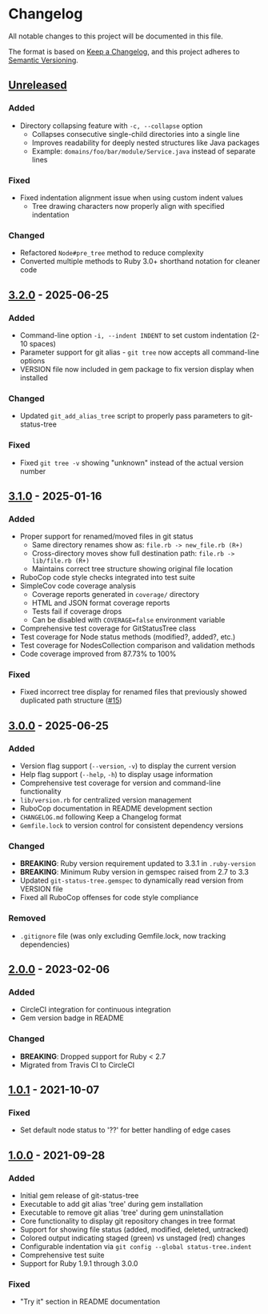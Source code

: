 # Changelog

All notable changes to this project will be documented in this file.

The format is based on [Keep a Changelog](https://keepachangelog.com/en/1.1.0/),
and this project adheres to [Semantic Versioning](https://semver.org/spec/v2.0.0.html).

## [Unreleased]

### Added
- Directory collapsing feature with `-c, --collapse` option
  - Collapses consecutive single-child directories into a single line
  - Improves readability for deeply nested structures like Java packages
  - Example: `domains/foo/bar/module/Service.java` instead of separate lines

### Fixed
- Fixed indentation alignment issue when using custom indent values
  - Tree drawing characters now properly align with specified indentation

### Changed
- Refactored `Node#pre_tree` method to reduce complexity
- Converted multiple methods to Ruby 3.0+ shorthand notation for cleaner code

## [3.2.0] - 2025-06-25

### Added
- Command-line option `-i, --indent INDENT` to set custom indentation (2-10 spaces)
- Parameter support for git alias - `git tree` now accepts all command-line options
- VERSION file now included in gem package to fix version display when installed

### Changed
- Updated `git_add_alias_tree` script to properly pass parameters to git-status-tree

### Fixed
- Fixed `git tree -v` showing "unknown" instead of the actual version number

## [3.1.0] - 2025-01-16

### Added
- Proper support for renamed/moved files in git status
  - Same directory renames show as: `file.rb -> new_file.rb (R+)`
  - Cross-directory moves show full destination path: `file.rb -> lib/file.rb (R+)`
  - Maintains correct tree structure showing original file location
- RuboCop code style checks integrated into test suite
- SimpleCov code coverage analysis
  - Coverage reports generated in `coverage/` directory
  - HTML and JSON format coverage reports
  - Tests fail if coverage drops
  - Can be disabled with `COVERAGE=false` environment variable
- Comprehensive test coverage for GitStatusTree class
- Test coverage for Node status methods (modified?, added?, etc.)
- Test coverage for NodesCollection comparison and validation methods
- Code coverage improved from 87.73% to 100%

### Fixed
- Fixed incorrect tree display for renamed files that previously showed duplicated path structure ([#15](https://github.com/wteuber/git-status-tree/issues/15))

## [3.0.0] - 2025-06-25

### Added
- Version flag support (`--version`, `-v`) to display the current version
- Help flag support (`--help`, `-h`) to display usage information
- Comprehensive test coverage for version and command-line functionality
- `lib/version.rb` for centralized version management
- RuboCop documentation in README development section
- `CHANGELOG.md` following Keep a Changelog format
- `Gemfile.lock` to version control for consistent dependency versions

### Changed
- **BREAKING**: Ruby version requirement updated to 3.3.1 in `.ruby-version`
- **BREAKING**: Minimum Ruby version in gemspec raised from 2.7 to 3.3
- Updated `git-status-tree.gemspec` to dynamically read version from VERSION file
- Fixed all RuboCop offenses for code style compliance

### Removed
- `.gitignore` file (was only excluding Gemfile.lock, now tracking dependencies)

## [2.0.0] - 2023-02-06

### Added
- CircleCI integration for continuous integration
- Gem version badge in README

### Changed
- **BREAKING**: Dropped support for Ruby < 2.7
- Migrated from Travis CI to CircleCI

## [1.0.1] - 2021-10-07

### Fixed
- Set default node status to '??' for better handling of edge cases

## [1.0.0] - 2021-09-28

### Added
- Initial gem release of git-status-tree
- Executable to add git alias 'tree' during gem installation
- Executable to remove git alias 'tree' during gem uninstallation
- Core functionality to display git repository changes in tree format
- Support for showing file status (added, modified, deleted, untracked)
- Colored output indicating staged (green) vs unstaged (red) changes
- Configurable indentation via `git config --global status-tree.indent`
- Comprehensive test suite
- Support for Ruby 1.9.1 through 3.0.0

### Fixed
- "Try it" section in README documentation

[Unreleased]: https://github.com/wteuber/git-status-tree/compare/v3.2.0...HEAD
[3.2.0]: https://github.com/wteuber/git-status-tree/compare/v3.1.0...v3.2.0
[3.1.0]: https://github.com/wteuber/git-status-tree/compare/v3.0.0...v3.1.0
[3.0.0]: https://github.com/wteuber/git-status-tree/compare/v2.0.0...v3.0.0
[2.0.0]: https://github.com/wteuber/git-status-tree/compare/v1.0.1...v2.0.0
[1.0.1]: https://github.com/wteuber/git-status-tree/compare/v1.0.0...v1.0.1
[1.0.0]: https://github.com/wteuber/git-status-tree/releases/tag/v1.0.0 